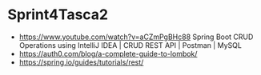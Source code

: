 # Sprint4Tasca2
- https://www.youtube.com/watch?v=aCZmPgBHc88 Spring Boot CRUD Operations using IntelliJ IDEA | CRUD REST API | Postman | MySQL
- https://auth0.com/blog/a-complete-guide-to-lombok/
- https://spring.io/guides/tutorials/rest/
